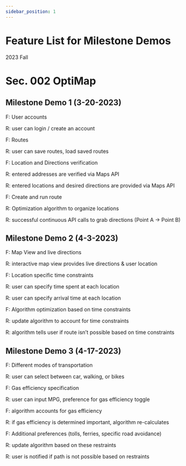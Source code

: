 ```yaml
---
sidebar_position: 1
---
```

# Feature List for Milestone Demos

2023 Fall

# Sec. 002 OptiMap

## Milestone Demo 1 (3-20-2023)

F: User accounts

R: user can login / create an account 

F: Routes

R: user can save routes, load saved routes

F: Location and Directions verification

R: entered addresses are verified via Maps API

R: entered locations and desired directions are provided via Maps API

F: Create and run route

R: Optimization algorithm to organize locations

R: successful continuous API calls to grab directions (Point A -> Point B)

## Milestone Demo 2 (4-3-2023)

F: Map View and live directions

R: interactive map view provides live directions & user location

F: Location specific time constraints

R: user can specify time spent at each location

R: user can specify arrival time at each location

F: Algorithm optimization based on time constraints

R: update algorithm to account for time constraints

R: algorithm tells user if route isn’t possible based on time constraints

## Milestone Demo 3 (4-17-2023)

F: Different modes of transportation

R: user can select between car, walking, or bikes

F: Gas efficiency specification

R: user can input MPG, preference for gas efficiency toggle

F: algorithm accounts for gas efficiency

R: if gas efficiency is determined important, algorithm re-calculates

F: Additional preferences (tolls, ferries, specific road avoidance)

R: update algorithm based on these restraints

R: user is notified if path is not possible based on restraints
